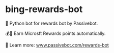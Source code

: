 # bing-rewards-bot
🐍 Python bot for rewards bot by Passivebot.

💰💯 Earn Microsft Rewards points automatically.

📖 Learn more: www.passivebot.com/rewards-bot
